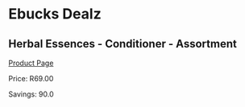 
# Ebucks Dealz
## Herbal Essences - Conditioner - Assortment
[Product Page](https://www.ebucks.com/web/shop/productSelected.do?prodId=985810151&catId=1158500262)

Price: R69.00

Savings: 90.0


	